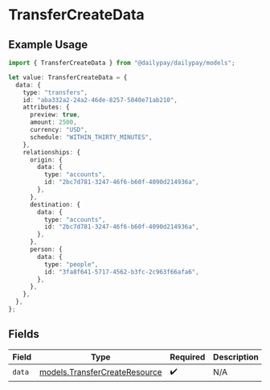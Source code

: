# TransferCreateData

## Example Usage

```typescript
import { TransferCreateData } from "@dailypay/dailypay/models";

let value: TransferCreateData = {
  data: {
    type: "transfers",
    id: "aba332a2-24a2-46de-8257-5040e71ab210",
    attributes: {
      preview: true,
      amount: 2500,
      currency: "USD",
      schedule: "WITHIN_THIRTY_MINUTES",
    },
    relationships: {
      origin: {
        data: {
          type: "accounts",
          id: "2bc7d781-3247-46f6-b60f-4090d214936a",
        },
      },
      destination: {
        data: {
          type: "accounts",
          id: "2bc7d781-3247-46f6-b60f-4090d214936a",
        },
      },
      person: {
        data: {
          type: "people",
          id: "3fa8f641-5717-4562-b3fc-2c963f66afa6",
        },
      },
    },
  },
};
```

## Fields

| Field                                                                | Type                                                                 | Required                                                             | Description                                                          |
| -------------------------------------------------------------------- | -------------------------------------------------------------------- | -------------------------------------------------------------------- | -------------------------------------------------------------------- |
| `data`                                                               | [models.TransferCreateResource](../models/transfercreateresource.md) | :heavy_check_mark:                                                   | N/A                                                                  |